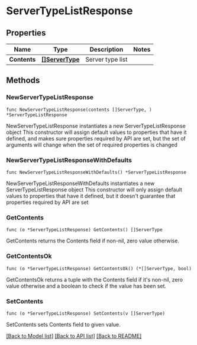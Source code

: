 # ServerTypeListResponse

## Properties

Name | Type | Description | Notes
------------ | ------------- | ------------- | -------------
**Contents** | [**[]ServerType**](ServerType.md) | Server type list | 

## Methods

### NewServerTypeListResponse

`func NewServerTypeListResponse(contents []ServerType, ) *ServerTypeListResponse`

NewServerTypeListResponse instantiates a new ServerTypeListResponse object
This constructor will assign default values to properties that have it defined,
and makes sure properties required by API are set, but the set of arguments
will change when the set of required properties is changed

### NewServerTypeListResponseWithDefaults

`func NewServerTypeListResponseWithDefaults() *ServerTypeListResponse`

NewServerTypeListResponseWithDefaults instantiates a new ServerTypeListResponse object
This constructor will only assign default values to properties that have it defined,
but it doesn't guarantee that properties required by API are set

### GetContents

`func (o *ServerTypeListResponse) GetContents() []ServerType`

GetContents returns the Contents field if non-nil, zero value otherwise.

### GetContentsOk

`func (o *ServerTypeListResponse) GetContentsOk() (*[]ServerType, bool)`

GetContentsOk returns a tuple with the Contents field if it's non-nil, zero value otherwise
and a boolean to check if the value has been set.

### SetContents

`func (o *ServerTypeListResponse) SetContents(v []ServerType)`

SetContents sets Contents field to given value.



[[Back to Model list]](../README.md#documentation-for-models) [[Back to API list]](../README.md#documentation-for-api-endpoints) [[Back to README]](../README.md)


